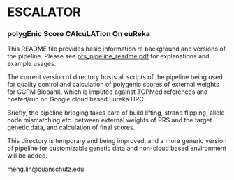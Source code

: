# ESCALATOR
### polyg**E**nic **S**core **CA**lcu**LAT**ion On eu**R**eka 

This README file provides basic information re background and versions of the pipeline. Please see [prs_pipeline_readme.pdf](prs_pipeline_readme.pdf) for explanations and example usages.

The current version of directory hosts all scripts of the pipeline being used for quality control and calculation of polygenic scores of external weights for CCPM Biobank, which is imputed against TOPMed references and hosted/run on Google cloud based Eureka HPC. 

Briefly, the pipeline bridging takes care of build lifting, strand flipping, allele code mismatching etc. between external weights of PRS and the target genetic data, and calculation of final scores. 


This directory is temporary and being improved, and a more generic version of pipeline for customizable genetic data and non-cloud based environment will be added.

meng.lin@cuanschutz.edu

